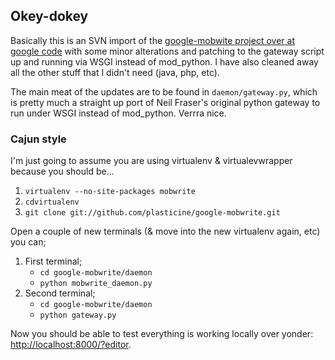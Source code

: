 ## Okey-dokey

Basically this is an SVN import of the [google-mobwite project over at google code](http://code.google.com/p/google-mobwrite) with some minor alterations
and patching to the gateway script up and running via WSGI instead of mod_python. I have also cleaned away all the other stuff that I didn't need (java, php, etc).

The main meat of the updates are to be found in `daemon/gateway.py`, which is pretty much a straight up port of Neil Fraser's original
python gateway to run under WSGI instead of mod_python. Verrra nice.

### Cajun style

I'm just going to assume you are using virtualenv & virtualevwrapper because you should be...

1. `virtualenv --no-site-packages mobwrite`
2. `cdvirtualenv`
3. `git clone git://github.com/plasticine/google-mobwrite.git`

Open a couple of new terminals (& move into the new virtualenv again, etc) you can;

1. First terminal;
    * `cd google-mobwrite/daemon`
    * `python mobwrite_daemon.py`
2. Second terminal;
    * `cd google-mobwrite/daemon`
    * `python gateway.py`

Now you should be able to test everything is working locally over yonder: [http://localhost:8000/?editor](http://localhost:8000/?editor).